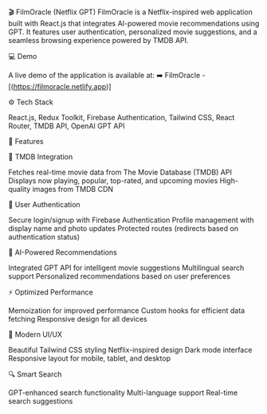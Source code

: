 🎬 FilmOracle (Netflix GPT)
FilmOracle is a Netflix-inspired web application built with React.js that integrates AI-powered movie recommendations using GPT. It features user authentication, personalized movie suggestions, and a seamless browsing experience powered by TMDB API.

💻 Demo

A live demo of the application is available at:
➡️ FilmOracle - [(https://filmoracle.netlify.app)]

⚙️ Tech Stack 

React.js,
Redux Toolkit,
Firebase Authentication,
Tailwind CSS,
React Router,
TMDB API,
OpenAI GPT API

🚀 Features

🎥 TMDB Integration

Fetches real-time movie data from The Movie Database (TMDB) API
Displays now playing, popular, top-rated, and upcoming movies
High-quality images from TMDB CDN

🔐 User Authentication

Secure login/signup with Firebase Authentication
Profile management with display name and photo updates
Protected routes (redirects based on authentication status)

🤖 AI-Powered Recommendations

Integrated GPT API for intelligent movie suggestions
Multilingual search support
Personalized recommendations based on user preferences

⚡ Optimized Performance

Memoization for improved performance
Custom hooks for efficient data fetching
Responsive design for all devices

🎨 Modern UI/UX

Beautiful Tailwind CSS styling
Netflix-inspired design
Dark mode interface
Responsive layout for mobile, tablet, and desktop

🔍 Smart Search

GPT-enhanced search functionality
Multi-language support
Real-time search suggestions
